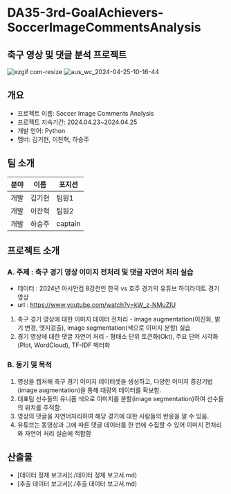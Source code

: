 # DA35-3rd-GoalAchievers-SoccerImageCommentsAnalysis
  
## 축구 영상 및 댓글 분석 프로젝트

![ezgif com-resize](https://github.com/Playdata-G-DA35/DA35-3rd-GoalAchievers-SoccerImageCommentsAnalysis/assets/156928146/694c03d2-3a34-4a60-b61e-007d448a7ee0)
![aus_wc_2024-04-25-10-16-44](https://github.com/Playdata-G-DA35/DA35-3rd-GoalAchievers-SoccerImageCommentsAnalysis/assets/156928146/c88c9e30-6255-4ea2-bf86-c511f502d831)


## 개요
- 프로젝트 이름: Soccer Image Comments Analysis
- 프로젝트 지속기간: 2024.04.23~2024.04.25
- 개발 언어: Python
- 멤버: 김기현, 이찬혁, 하승주

## 팀 소개
| 분야 | 이름 | 포지션 |
| --- | --- | --- |
| 개발 | 김기현  | 팀원1 |
| 개발 | 이찬혁 | 팀원2 |
| 개발 | 하승주 | captain |

## 프로젝트 소개
  ### A. 주제 :  **축구 경기 영상 이미지 전처리 및 댓글 자연어 처리 실습**
  - 데이터 : 2024년 아시안컵 8강전인 한국 vs 호주 경기의 유튜브 하이라이트 경기 영상
  - url : https://www.youtube.com/watch?v=kW_z-NMuZIU
    
  1. 축구 경기 영상에 대한 이미지 데이터 전처리
    -  image augmentation(이진화, 밝기 변경, 엣지검출), image segmentation(색으로 이미지 분할) 실습
  2.  경기 영상에 대한 댓글 자연어 처리
    -  형태소 단위 토큰화(Okt), 주요 단어 시각화(Plot, WordCloud), TF-IDF 벡터화 

  ### B. 동기 및 목적
   
   1. 영상을 캡처해 축구 경기 이미지 데이터셋을 생성하고, 다양한 이미지 증강기법(image augmentation)을 통해 대량의 데이터를 확보함.
   2. 대표팀 선수들의 유니폼 색으로 이미지를 분할(image segmentation)하여 선수들의 위치를 추적함.
   3. 영상의 댓글을 자연어처리하여 해당 경기에 대한 사람들의 반응을 알 수 있음.
   4. 유튜브는 동영상과 그에 따른 댓글 데이터를 한 번에 수집할 수 있어 이미지 전처리와 자연어 처리 실습에 적합함

## 산출물
- [데이터 정제 보고서](./데이터 정제 보고서.md)
- [추출 데이터 보고서](./추출 데이터 보고서.md)

